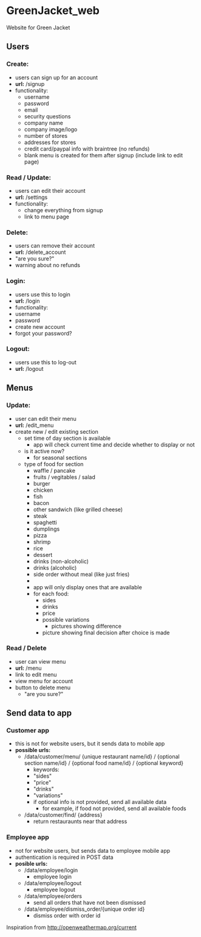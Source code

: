 # GreenJacket_web
Website for Green Jacket


## Users
### Create:
* users can sign up for an account
* **url:** /signup
* functionality: 
  * username
  * password
  * email
  * security questions
  * company name
  * company image/logo
  * number of stores
  * addresses for stores
  * credit card/paypal info with braintree (no refunds)
  * blank menu is created for them after signup (include link to edit page)

### Read / Update:
* users can edit their account
* **url:** /settings
* functionality:
  * change everything from signup
  * link to menu page

### Delete:
* users can remove their account
* **url:** /delete_account
* "are you sure?"
* warning about no refunds

### Login:
* users use this to login
*  **url:** /login
*  functionality:
  *  username
  *  password
  *  create new account
  *  forgot your password?

### Logout:
* users use this to log-out
*  **url:** /logout

## Menus
### Update:
* user can edit their menu
* **url:** /edit_menu
* create new / edit existing section
  * set time of day section is available 
    * app will check current time and decide whether to display or not
  * is it active now?
    * for seasonal sections
  * type of food for section
    * waffle / pancake
    * fruits / vegitables / salad
    * burger
    * chicken
    * fish
    * bacon
    * other sandwich (like grilled cheese)
    * steak
    * spaghetti
    * dumplings
    * pizza
    * shrimp
    * rice
    * dessert
    * drinks (non-alcoholic)
    * drinks (alcoholic)
    * side order without meal (like just fries)
    * 
    * app will only display ones that are available 
    * for each food:
      * sides
      * drinks
      * price
      * possible variations
        * pictures showing difference
      * picture showing final decision after choice is made


### Read / Delete
* user can view menu
* **url:** /menu
* link to edit menu
* view menu for account
* button to delete menu
  * "are you sure?"

## Send data to app
### Customer app
* this is not for website users, but it sends data to mobile app
* **possible urls:** 
  * /data/customer/menu/ {unique restaurant name/id} / {optional section name/id} / {optional food name/id} / {optional keyword}
    * keywords: 
     * "sides"
     * "price"
     * "drinks"
     * "variations"
    * if optional info is not provided, send all available data
      * for example, if food not provided, send all available foods
  * /data/customer/find/ {address}
    * return restauraunts near that address

### Employee app
* not for website users, but sends data to employee mobile app
* authentication is required in POST data
* **posible urls:**
  * /data/employee/login
    * employee login
  * /data/employee/logout
    * employee logout
  * /data/employee/orders
    * send all orders that have not been dismissed
  * /data/employee/dismiss_order/{unique order id}
    * dismiss order with order id 


Inspiration from http://openweathermap.org/current
